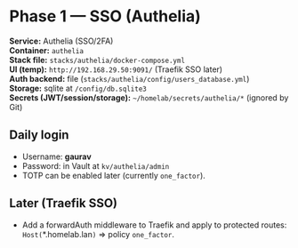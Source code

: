 # Phase 1 — SSO (Authelia)

**Service:** Authelia (SSO/2FA)  
**Container:** `authelia`  
**Stack file:** `stacks/authelia/docker-compose.yml`  
**UI (temp):** `http://192.168.29.50:9091/` (Traefik SSO later)  
**Auth backend:** file (`stacks/authelia/config/users_database.yml`)  
**Storage:** sqlite at `/config/db.sqlite3`  
**Secrets (JWT/session/storage):** `~/homelab/secrets/authelia/*` (ignored by Git)

## Daily login
- Username: **gaurav**  
- Password: in Vault at `kv/authelia/admin`  
- TOTP can be enabled later (currently `one_factor`).

## Later (Traefik SSO)
- Add a forwardAuth middleware to Traefik and apply to protected routes:
  `Host(`*.homelab.lan`)` ⇒ policy `one_factor`.

